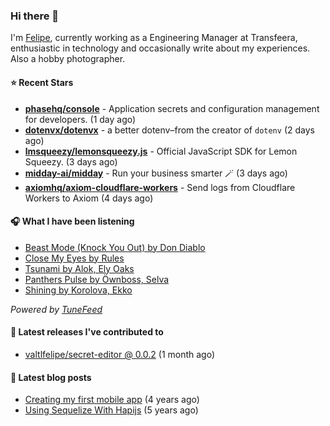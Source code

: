 ### Hi there 👋

I'm [Felipe](https://felipevm.com), currently working as a Engineering Manager at Transfeera, enthusiastic in technology and occasionally write about my experiences. Also a hobby photographer.

#### ⭐ Recent Stars
- **[phasehq/console](https://github.com/phasehq/console)** - Application secrets and configuration management for developers. (1 day ago)
- **[dotenvx/dotenvx](https://github.com/dotenvx/dotenvx)** - a better dotenv–from the creator of `dotenv` (2 days ago)
- **[lmsqueezy/lemonsqueezy.js](https://github.com/lmsqueezy/lemonsqueezy.js)** - Official JavaScript SDK for Lemon Squeezy. (3 days ago)
- **[midday-ai/midday](https://github.com/midday-ai/midday)** - Run your business smarter 🪄 (3 days ago)
- **[axiomhq/axiom-cloudflare-workers](https://github.com/axiomhq/axiom-cloudflare-workers)** - Send logs from Cloudflare Workers to Axiom (4 days ago)

#### 🎧 What I have been listening
- [Beast Mode (Knock You Out) by Don Diablo](https://open.spotify.com/track/460FLlsVLaDLzPTclcuOl4)
- [Close My Eyes by Rules](https://open.spotify.com/track/2eZ45fidFMAlUHH7wAWrRv)
- [Tsunami by Alok, Ely Oaks](https://open.spotify.com/track/7Datvb4oPN6dHpfIYWgJii)
- [Panthers Pulse by Öwnboss, Selva](https://open.spotify.com/track/6iyCeNSV9mS6ytzt0eeJub)
- [Shining by Korolova, Ekko](https://open.spotify.com/track/2VO9zYsVMrs0wEFry2nCEX)

_Powered by [TuneFeed](https://tunefeed.app?ref=valtlfelipe-gh-profile)_ 

#### 🚀 Latest releases I've contributed to


- [valtlfelipe/secret-editor @ 0.0.2](https://github.com/valtlfelipe/secret-editor/releases/tag/0.0.2) (1 month ago)

#### 📄 Latest blog posts
- [Creating my first mobile app](https://felipevm.com/posts/creating-my-first-mobile-app/) (4 years ago)
- [Using Sequelize With Hapijs](https://felipevm.com/posts/using-sequelize-with-hapijs/) (5 years ago)
